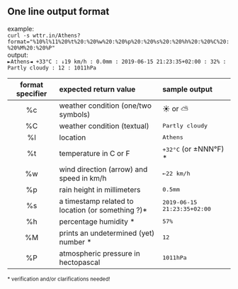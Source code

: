 
One line output format
--
example:\
`curl -s wttr.in/Athens?format="%10%l%11%20%t%20:%20%w%20:%20%p%20:%20%s%20:%20%h%20:%20%C%20:%20%M%20:%20%P"`\
output:\
`►Athens◄ +33°C : ↓19 km/h : 0.0mm : 2019-06-15 21:23:35+02:00 : 32% : Partly cloudy : 12 : 1011hPa`

|format specifier|expected return value|sample output   
|:---:          |:---          |:---
%c | weather condition (one/two symbols) |  ☀ or ⛅️ 
%C | weather condition (textual)         | <samp>Partly cloudy</samp>
%l |   location                          | <samp>Athens</samp>  
%t |   temperature in C or F             | <samp>+32°C</samp> (or ±NNN°F) \*
%w |   wind direction (arrow) and speed in km/h | <samp>←22 km/h</samp>
%p |   rain height in millimeters               | <samp>0.5mm</samp>
%s |   a timestamp related to location (or something ?)\*    | <samp>2019-06-15 21:23:35+02:00</samp>
%h |   percentage humidity \*                   |  <samp>57%</samp>
%M |   prints an undetermined (yet) number \*     | <samp>12</samp>
%P |   atmospheric pressure in hectopascal   | <samp>1011hPa</samp>

<sup>\* verification and/or clarifications needed!</sup>

